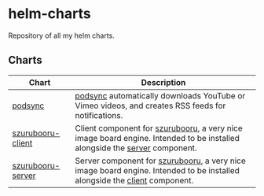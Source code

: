 # helm-charts

Repository of all my helm charts.

## Charts

| Chart | Description |
|-------|-------------|
| [podsync](/charts/podsync) | [podsync](https://github.com/mxpv/podsync) automatically downloads YouTube or Vimeo videos, and creates RSS feeds for notifications. |
| [szurubooru-client](/charts/szurubooru-client) | Client component for [szurubooru](https://github.com/rr-/szurubooru), a very nice image board engine. Intended to be installed alongside the [server](/charts/szurubooru-server) component. |
| [szurubooru-server](/charts/szurubooru-server) | Server component for [szurubooru](https://github.com/rr-/szurubooru), a very nice image board engine. Intended to be installed alongside the [client](/charts/szurubooru-client) component. |
